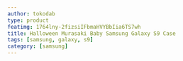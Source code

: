 ```yaml
---
author: tokodab
type: product
featimg: 1764lny-2fizsiIFbmaHVYBbIia6TS7wh
title: Halloween Murasaki Baby Samsung Galaxy S9 Case
tags: [samsung, galaxy, s9]
category: [samsung]
---
```

